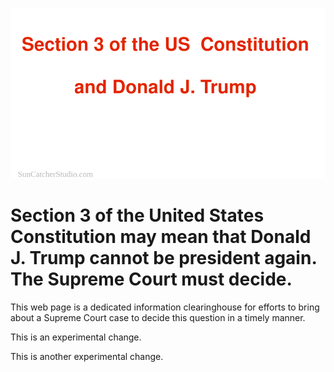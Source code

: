 ![Single-Page Markdown Website](images/section3.svg)

# Section 3 of the United States Constitution may mean that Donald J. Trump cannot be president again. The Supreme Court must decide.

This web page is a dedicated information clearinghouse for efforts to bring about a Supreme Court case to decide this question in a timely manner.

This is an experimental change.

This is another experimental change. 